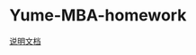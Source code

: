 <!--
 * @Author: 27
 * @LastEditors: 27
 * @Date: 2024-03-25 18:28:42
 * @LastEditTime: 2024-04-14 12:28:10
 * @FilePath: /Yume-MBA-homework/README.md
 * @description: type some description
-->
# Yume-MBA-homework


[说明文档](./yume_doc/数据定义.md)
